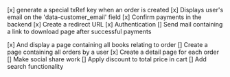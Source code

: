 [x] generate a special txRef key when an order is created
[x] Displays user's email on the 'data-customer_email' field
[x] Confirm payments in the backend
[x] Create a redirect URL
[x] Authentication
[] Send mail containing a link to download page after successful payments
<!-- [] Require authentication when user clicks on the download url in the email -->
[x] And display a page containing all books relating to order
[] Create a page containing all orders by a user
[x] Create a detail page for each order
[] Make social share work
[] Apply discount to total price in cart
[] Add search functionality
